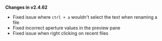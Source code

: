 **Changes in v2.4.62**

- Fixed issue where `ctrl + a` wouldn't select the text when renaming a file
- Fixed incorrect aperture values in the preview pane
- Fixed issue when right clicking on recent files
